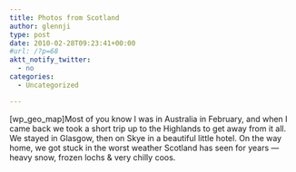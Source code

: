 ```yaml
---
title: Photos from Scotland
author: glennji
type: post
date: 2010-02-28T09:23:41+00:00
#url: /?p=68
aktt_notify_twitter:
  - no
categories:
  - Uncategorized

---
```

[wp\_geo\_map]Most of you know I was in Australia in February, and when I came back we took a short trip up to the Highlands to get away from it all. We stayed in Glasgow, then on Skye in a beautiful little hotel. On the way home, we got stuck in the worst weather Scotland has seen for years &#8212; heavy snow, frozen lochs & very chilly coos.
